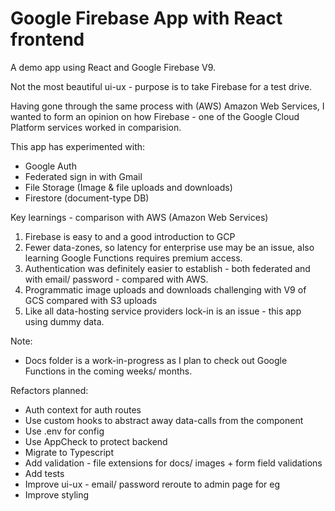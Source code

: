 # Google Firebase App with React frontend

A demo app using React and Google Firebase V9. 

Not the most beautiful ui-ux - purpose is to take Firebase for a test drive.  

Having gone through the same process with (AWS) Amazon Web Services, I wanted to form an opinion on how Firebase - one of the Google Cloud Platform services worked in comparision.

This app has experimented with:

- Google Auth
- Federated sign in with Gmail
- File Storage (Image & file uploads and downloads)
- Firestore (document-type DB)

Key learnings - comparison with AWS (Amazon Web Services)

1. Firebase is easy to and a good introduction to GCP
2. Fewer data-zones, so latency for enterprise use may be an issue, also learning Google Functions requires premium access.
3. Authentication was definitely easier to establish - both federated and with email/ password - compared with AWS.
4. Programmatic image uploads and downloads challenging with V9 of GCS compared with S3 uploads
5. Like all data-hosting service providers lock-in is an issue - this app using dummy data.

Note: 

- Docs folder is a work-in-progress as I plan to check out Google Functions in the coming weeks/ months.


Refactors planned:

- Auth context for auth routes
- Use custom hooks to abstract away data-calls from the component
- Use .env for config
- Use AppCheck to protect backend
- Migrate to Typescript
- Add validation - file extensions for docs/ images + form field validations
- Add tests
- Improve ui-ux - email/ password reroute to admin page for eg
- Improve styling
